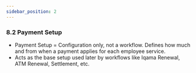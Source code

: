 ```yaml
---
sidebar_position: 2
---
```

### 8.2 Payment Setup

- Payment Setup = Configuration only, not a workflow.
Defines how much and from when a payment applies for each employee service.
- Acts as the base setup used later by workflows like Iqama Renewal, ATM Renewal, Settlement, etc.